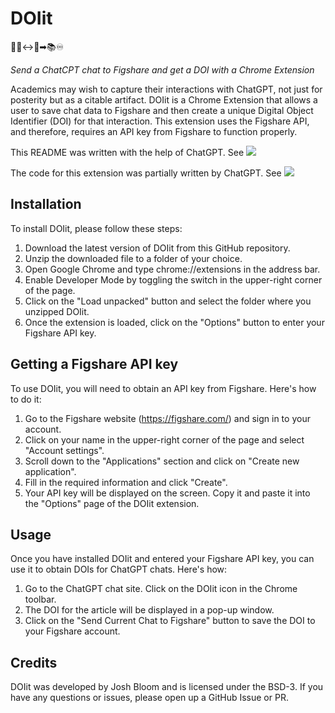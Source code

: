# DOIit

👩‍🎓↔🤖➡📚♾️

*Send a ChatCPT chat to Figshare and get a DOI with a Chrome Extension*

Academics may wish to capture their interactions with ChatGPT, not just for posterity but as a citable artifact. DOIit is a Chrome Extension that allows a user to save chat data to Figshare and then create a unique Digital Object Identifier (DOI) for that interaction. This extension uses the Figshare API, and therefore, requires an API key from Figshare to function properly.

This README was written with the help of ChatGPT. See <a href="https://doi.org/10.6084/m9.figshare.22350943.v1" alt="DOI README">
<img src="https://img.shields.io/badge/DOI-10.6084%2Fm9.figshare.22350943.v1-orange"></a>

The code for this extension was partially written by ChatGPT. See <a href="https://doi.org/10.6084/m9.figshare.22350715.v1" alt="DOI README">
<img src="https://img.shields.io/badge/DOI-10.6084%2Fm9.figshare.22350715.v1-orange"></a>


## Installation

To install DOIit, please follow these steps:

  1. Download the latest version of DOIit from this GitHub repository.
  2. Unzip the downloaded file to a folder of your choice.
  3. Open Google Chrome and type chrome://extensions in the address bar.
  4. Enable Developer Mode by toggling the switch in the upper-right corner of the page.
  5. Click on the "Load unpacked" button and select the folder where you unzipped DOIit.
  6. Once the extension is loaded, click on the "Options" button to enter your Figshare API key.

## Getting a Figshare API key

To use DOIit, you will need to obtain an API key from Figshare. Here's how to do it:

  1. Go to the Figshare website (https://figshare.com/) and sign in to your account.
  2. Click on your name in the upper-right corner of the page and select "Account settings".
  3. Scroll down to the "Applications" section and click on "Create new application".
  4. Fill in the required information and click "Create".
  5. Your API key will be displayed on the screen. Copy it and paste it into the "Options" page of the DOIit extension.

## Usage
Once you have installed DOIit and entered your Figshare API key, you can use it to obtain DOIs for ChatGPT chats. Here's how:

  1. Go to the ChatGPT chat site. Click on the DOIit icon in  the Chrome toolbar.
  2. The DOI for the article will be displayed in a pop-up window.
  3. Click on the "Send Current Chat to Figshare" button to save the DOI to your Figshare account.

## Credits

DOIit was developed by Josh Bloom and is licensed under the BSD-3. If you have any questions or issues, please open up a GitHub Issue or PR.



 